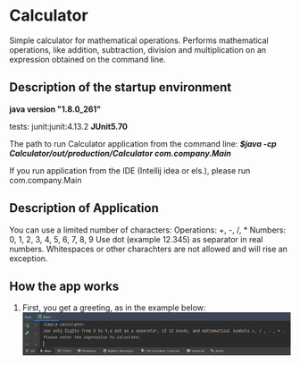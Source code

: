 # Calculator
 Simple calculator for mathematical operations. Performs mathematical
 operations, like addition, subtraction, division and multiplication 
 on an expression obtained on the command line. 
 
## Description of the startup environment
**java version "1.8.0_261"**

tests:
junit:junit:4.13.2
**JUnit5.70**

The path to run Calculator application from the command line:
***$java -cp Calculator/out/production/Calculator com.company.Main***

If you run application from the IDE (Intellij idea or els.),
 please run com.company.Main 

## Description of Application
You can use a limited number of characters:
Operations: +, -, /, *
Numbers: 0, 1, 2, 3, 4, 5, 6, 7, 8, 9
Use dot (example 12.345) as separator in real numbers.
Whitespaces or other charachters are not allowed and will rise an exception.

## How the app works
1. First, you get a greeting, as in the example below:
![GreetingCalculator](images/GreetingCalculator.png)